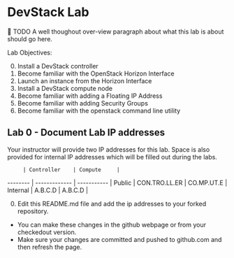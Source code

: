 # DevStack Lab

:red_circle: TODO A well thoughout over-view paragraph about what this lab is about should go here.

Lab Objectives:

  0. Install a DevStack controller
  0. Become familiar with the OpenStack Horizon Interface
  0. Launch an instance from the Horizon Interface
  0. Install a DevStack compute node
  0. Become familiar with adding a Floating IP Address
  0. Become familiar with adding Security Groups
  0. Become familiar with the openstack command line utility

## Lab 0 - Document Lab IP addresses
 
Your instructor will provide two IP addresses for this lab. 
Space is also provided for internal IP addresses which will be filled out during the labs.

         | Controller    | Compute     |
-------- | ------------- | ----------- |
Public   | CON.TRO.LL.ER | CO.MP.UT.E  |
Internal | A.B.C.D       | A.B.C.D     |

0. Edit this README.md file and add the ip addresses to your forked repository.
  * You can make these changes in the github webpage or from your checkedout version.
  * Make sure your changes are committed and pushed to github.com and then refresh the page.
